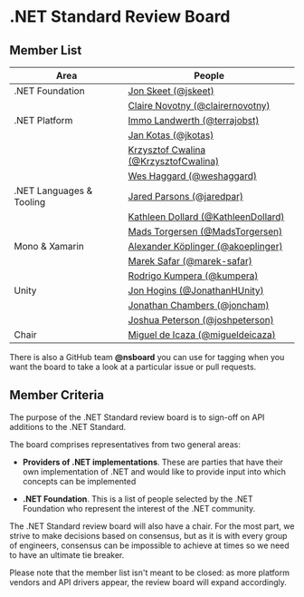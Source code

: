 # .NET Standard Review Board

## Member List

| Area                     | People
|--------------------------|-------------------------------------------------------------------------------
| .NET Foundation          | [Jon Skeet (@jskeet)](https://github.com/jskeet)
|                          | [Claire Novotny (@clairernovotny)](https://github.com/clairernovotny)
| .NET Platform            | [Immo Landwerth (@terrajobst)](https://github.com/terrajobst)
|                          | [Jan Kotas (@jkotas)](https://github.com/jkotas)
|                          | [Krzysztof Cwalina (@KrzysztofCwalina)](https://github.com/KrzysztofCwalina)
|                          | [Wes Haggard (@weshaggard)](https://github.com/weshaggard)
| .NET Languages & Tooling | [Jared Parsons (@jaredpar)](https://github.com/jaredpar)
|                          | [Kathleen Dollard (@KathleenDollard)](https://github.com/KathleenDollard)
|                          | [Mads Torgersen (@MadsTorgersen)](https://github.com/MadsTorgersen)
| Mono & Xamarin           | [Alexander Köplinger (@akoeplinger)](https://github.com/akoeplinger)
|                          | [Marek Safar (@marek-safar)](https://github.com/marek-safar)
|                          | [Rodrigo Kumpera (@kumpera)](https://github.com/kumpera)
| Unity                    | [Jon Hogins (@JonathanHUnity)](https://github.com/JonathanHUnity)
|                          | [Jonathan Chambers (@joncham)](https://github.com/joncham)
|                          | [Joshua Peterson (@joshpeterson)](https://github.com/joshpeterson)
| Chair                    | [Miguel de Icaza (@migueldeicaza)](https://github.com/migueldeicaza)

There is also a GitHub team **@nsboard** you can use for tagging when you want
the board to take a look at a particular issue or pull requests.

## Member Criteria

The purpose of the .NET Standard review board is to sign-off on API additions to
the .NET Standard.

The board comprises representatives from two general areas:

* **Providers of .NET implementations**. These are parties that have their own
  implementation of .NET and would like to provide input into which concepts can
  be implemented

* **.NET Foundation**. This is a list of people selected by the .NET Foundation
  who represent the interest of the .NET community.

The .NET Standard review board will also have a chair. For the most part, we
strive to make decisions based on consensus, but as it is with every group of
engineers, consensus can be impossible to achieve at times so we need to have an
ultimate tie breaker.

Please note that the member list isn't meant to be closed: as more platform
vendors and API drivers appear, the review board will expand accordingly.
